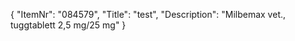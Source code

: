 {
  "ItemNr": "084579",
  "Title": "test",
  "Description": "Milbemax vet., tuggtablett 2,5 mg/25 mg"
}
